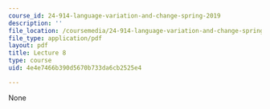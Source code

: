 ```yaml
---
course_id: 24-914-language-variation-and-change-spring-2019
description: ''
file_location: /coursemedia/24-914-language-variation-and-change-spring-2019/4e4e7466b390d5670b733da6cb2525e4_MIT24_914s19_lec8.pdf
file_type: application/pdf
layout: pdf
title: Lecture 8
type: course
uid: 4e4e7466b390d5670b733da6cb2525e4

---
```

None